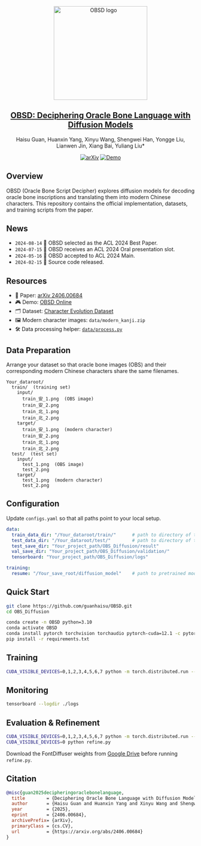 <div align="center">
  <img src="https://s2.loli.net/2024/03/19/JnbZmeh18VsqkxF.png" width="250" alt="OBSD logo" />
</div>

<h2 align="center"><a href="https://arxiv.org/abs/2406.00684">OBSD: Deciphering Oracle Bone Language with Diffusion Models</a></h2>
<p align="center">
  Haisu Guan, Huanxin Yang, Xinyu Wang, Shengwei Han, Yongge Liu, Lianwen Jin, Xiang Bai, Yuliang Liu*
</p>
<p align="center">
  <a href="https://arxiv.org/abs/2406.00684"><img src="https://img.shields.io/badge/Arxiv-2406.00684-b31b1b.svg?logo=arXiv" alt="arXiv" /></a>
  <a href="http://vlrlabmonkey.xyz:8225/"><img src="https://img.shields.io/badge/Demo-blue" alt="Demo" /></a>
</p>

## Overview
OBSD (Oracle Bone Script Decipher) explores diffusion models for decoding oracle bone inscriptions and translating them into modern Chinese characters. This repository contains the official implementation, datasets, and training scripts from the paper.

## News
- ```2024-08-14``` 🚀 OBSD selected as the ACL 2024 Best Paper.
- ```2024-07-15``` 🚀 OBSD receives an ACL 2024 Oral presentation slot.
- ```2024-05-16``` 🚀 OBSD accepted to ACL 2024 Main.
- ```2024-02-15``` 🚀 Source code released.

## Resources
- 📄 Paper: [arXiv 2406.00684](https://arxiv.org/abs/2406.00684)
- 🎮 Demo: [OBSD Online](http://vlrlabmonkey.xyz:8225/)
- 🗂️ Dataset: [Character Evolution Dataset](https://github.com/RomanticGodVAN/character-Evolution-Dataset)
- 🖼️ Modern character images: `data/modern_kanji.zip`
- 🛠️ Data processing helper: [`data/process.py`](./data/process.py)

## Data Preparation
Arrange your dataset so that oracle bone images (OBS) and their corresponding modern Chinese characters share the same filenames.

```text
Your_dataroot/
  train/  (training set)
    input/
      train_安_1.png  (OBS image)
      train_安_2.png
      train_北_1.png
      train_北_2.png
    target/
      train_安_1.png  (modern character)
      train_安_2.png
      train_北_1.png
      train_北_2.png
  test/  (test set)
    input/
      test_1.png  (OBS image)
      test_2.png
    target/
      test_1.png  (modern character)
      test_2.png
```

## Configuration
Update `configs.yaml` so that all paths point to your local setup.

```yaml
data:
  train_data_dir: "/Your_dataroot/train/"      # path to directory of train data
  test_data_dir: "/Your_dataroot/test/"        # path to directory of test data
  test_save_dir: "Your_project_path/OBS_Diffusion/result"
  val_save_dir: "Your_project_path/OBS_Diffusion/validation/"
  tensorboard: "Your_project_path/OBS_Diffusion/logs"

training:
  resume: "/Your_save_root/diffusion_model"    # path to pretrained model
```

## Quick Start
```bash
git clone https://github.com/guanhaisu/OBSD.git
cd OBS_Diffusion

conda create -n OBSD python=3.10
conda activate OBSD
conda install pytorch torchvision torchaudio pytorch-cuda=12.1 -c pytorch -c nvidia
pip install -r requirements.txt
```

## Training
```bash
CUDA_VISIBLE_DEVICES=0,1,2,3,4,5,6,7 python -m torch.distributed.run --nproc_per_node=8 --nnodes=1 --node_rank=0 --master_addr=localhost --master_port=1234 train_diffusion.py
```

## Monitoring
```bash
tensorboard --logdir ./logs
```

## Evaluation & Refinement
```bash
CUDA_VISIBLE_DEVICES=0,1,2,3,4,5,6,7 python -m torch.distributed.run --nproc_per_node=8 --nnodes=1 --node_rank=0 --master_addr=localhost --master_port=1234 eval_diffusion.py
CUDA_VISIBLE_DEVICES=0 python refine.py
```
Download the FontDiffuser weights from [Google Drive](https://drive.google.com/drive/folders/1kRwi5sfHn6oufydDmd-7X9pPFDZzFjkk?usp=drive_link) before running `refine.py`.

## Citation
```bibtex
@misc{guan2025decipheringoraclebonelanguage,
  title        = {Deciphering Oracle Bone Language with Diffusion Models},
  author       = {Haisu Guan and Huanxin Yang and Xinyu Wang and Shengwei Han and Yongge Liu and Lianwen Jin and Xiang Bai and Yuliang Liu},
  year         = {2025},
  eprint       = {2406.00684},
  archivePrefix= {arXiv},
  primaryClass = {cs.CV},
  url          = {https://arxiv.org/abs/2406.00684}
}
```
